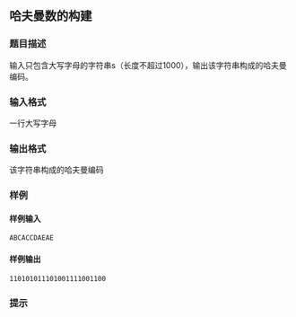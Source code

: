 ## 哈夫曼数的构建

### 题目描述

输入只包含大写字母的字符串s（长度不超过1000），输出该字符串构成的哈夫曼编码。

### 输入格式

一行大写字母

### 输出格式

该字符串构成的哈夫曼编码

### 样例

#### 样例输入

```
ABCACCDAEAE
```

#### 样例输出

```
110101011101001111001100
```

### 提示

